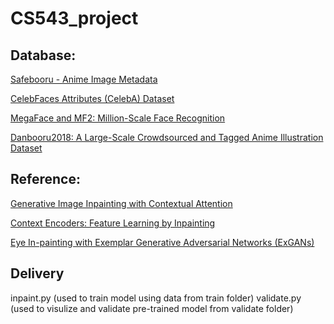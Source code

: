 # CS543_project
## Database: 
[Safebooru - Anime Image Metadata](https://www.kaggle.com/alamson/safebooru/version/1)

[CelebFaces Attributes (CelebA) Dataset](https://www.kaggle.com/jessicali9530/celeba-dataset)

[MegaFace and MF2: Million-Scale Face Recognition](http://megaface.cs.washington.edu/)

[Danbooru2018: A Large-Scale Crowdsourced and Tagged Anime Illustration Dataset](https://www.gwern.net/Danbooru2018)
## Reference: 
[Generative Image Inpainting with Contextual Attention](https://github.com/JiahuiYu/generative_inpainting/)

[Context Encoders: Feature Learning by Inpainting](https://github.com/pathak22/context-encoder)

[Eye In-painting with Exemplar Generative Adversarial Networks (ExGANs)](https://bdol.github.io/exemplar_gans/)

## Delivery
inpaint.py (used to train model using data from train folder)
validate.py (used to visulize and validate pre-trained model from validate folder)
           
